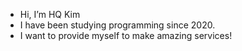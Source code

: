 - Hi, I’m HQ Kim
- I have been studying programming since 2020.
- I want to provide myself to make amazing services!

<!---
HQkim/HQkim is a ✨ special ✨ repository because its `README.md` (this file) appears on your GitHub profile.
You can click the Preview link to take a look at your changes.
--->
